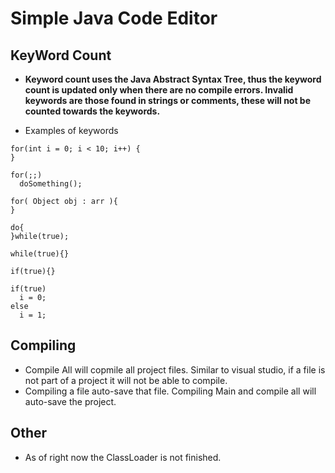 # Simple Java Code Editor 

## KeyWord Count 

* **Keyword count uses the Java Abstract Syntax Tree, thus the keyword count is updated only when there are no compile errors. Invalid keywords are those found in strings or comments, these will not be counted towards the keywords.**

* Examples of keywords <br> 
```
for(int i = 0; i < 10; i++) {
}

for(;;)
  doSomething();
  
for( Object obj : arr ){
}

do{
}while(true);

while(true){}

if(true){}

if(true)
  i = 0;
else
  i = 1;
```

## Compiling

* Compile All will copmile all project files. Similar to visual studio, if a file is not part of a project it will not be able to compile. 
* Compiling a file auto-save that file. Compiling Main and compile all will auto-save the project.

## Other

* As of right now the ClassLoader is not finished.  
